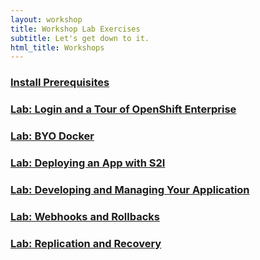 ```yaml
---
layout: workshop
title: Workshop Lab Exercises
subtitle: Let's get down to it.
html_title: Workshops
---
```


### [Install Prerequisites](workshop-prerequisites.html)

### [Lab: Login and a Tour of OpenShift Enterprise](workshop-lab-welcome.html)

### [Lab: BYO Docker](workshop-lab-byodocker.html)

### [Lab: Deploying an App with S2I](workshop-lab-s2i.html)

### [Lab: Developing and Managing Your Application](workshop-lab-devmanage.html)

### [Lab: Webhooks and Rollbacks](workshop-lab-rollbacks.html)

### [Lab: Replication and Recovery](workshop-lab-replicationrecovery.html)

<!--

### [Lab: Keep it Secret, Keep it Safe](workshop-secrets.html)

### [Lab: CI | CD Pipelines](workshop-lab-cicd.html)

### [Lab: Working with Storage](workshop-lab-storage.html)

### [Lab: Labels and Annotations](workshop-lab-labels.html)

### [Lab: Blue | Green Deployment](workshop-lab-bluegreen.html)

### [Lab: xPaaS on OpenShift](workshop-lab-xpaas.html)

### [Lab: Operations](workshop-lab-ops.html)

### [Lab: Operations](workshop-lab-nodeselectors.html)

### [Homework](workshop-homework.html)

-->
